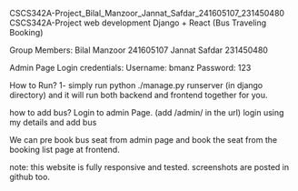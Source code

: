 CSCS342A-Project_Bilal_Manzoor_Jannat_Safdar_241605107_231450480
CSCS342A-Project
web development Django + React (Bus Traveling Booking)

Group Members: Bilal Manzoor 241605107 Jannat Safdar 231450480

Admin Page Login credentials: Username: bmanz Password: 123

How to Run? 
1- simply run python ./manage.py runserver (in django directory) and it will run both backend and frontend together for you.

how to add bus?
Login to admin Page. (add /admin/ in the url)
login using my details and add bus

We can pre book bus seat from admin page and book the seat from the booking list page at frontend.

note: this website is fully responsive and tested. screenshots are posted in github too.

